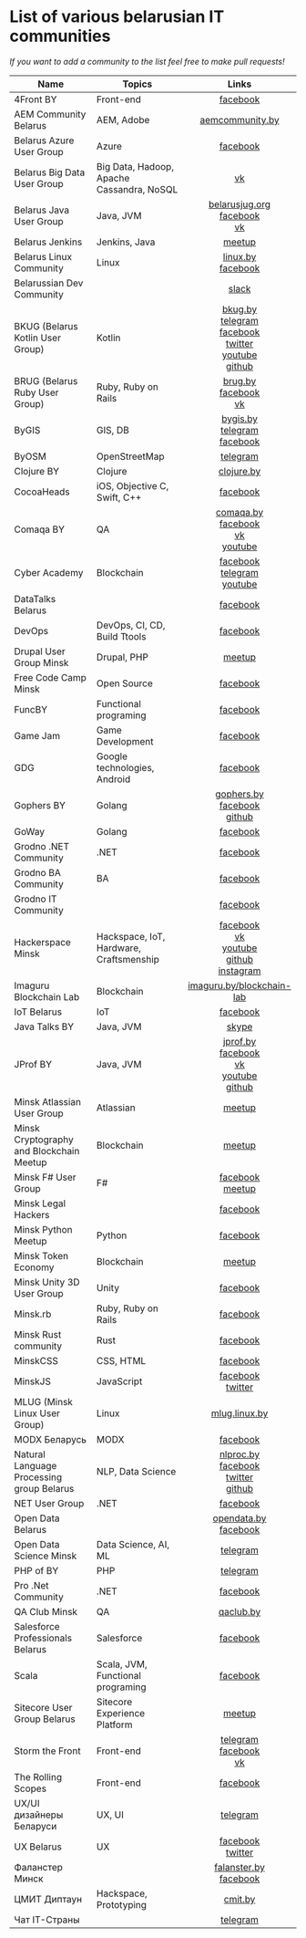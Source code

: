 # List of various belarusian IT communities

_If you want to add a community to the list feel free to make pull requests!_

| Name | Topics | Links |
|--- |---|:-:|
|4Front BY|Front-end|[facebook](https://www.facebook.com/groups/4front/about/)|
|AEM Community Belarus|AEM, Adobe|[aemcommunity.by](http://aemcommunity.by/)|
|Belarus Azure User Group|Azure|[facebook](https://www.facebook.com/groups/AzureBelarus/about/)|
|Belarus Big Data User Group|Big Data, Hadoop, Apache Cassandra, NoSQL|[vk](https://vk.com/belarus.big_data.user.group)|
|Belarus Java User Group|Java, JVM|[belarusjug.org](http://belarusjug.org/)<br/> [facebook](https://www.facebook.com/BelarusJavaUserGroup/)<br/> [vk](https://vk.com/belarusjavausergroup)|
|Belarus Jenkins|Jenkins, Java|[meetup](https://www.meetup.com/Belarus-Jenkins-Meetup/)|
|Belarus Linux Community|Linux|[linux.by](https://www.linux.by/)<br/> [facebook](https://www.facebook.com/BelarusLinuxCommunity/)|
|Belarussian Dev Community||[slack](http://slack.dev.by/)|
|BKUG (Belarus Kotlin User Group)|Kotlin|[bkug.by](https://bkug.by/)<br/> [telegram](https://t.me/kotlin_lang)<br/> [facebook](https://www.facebook.com/BelarusKUG/)<br/> [twitter](https://twitter.com/BelarusKUG)<br/> [youtube](https://www.youtube.com/channel/UCj38YQRHsZ-idApaCIf_wSQ)<br/> [github](https://github.com/KotlinBy)|
|BRUG (Belarus Ruby User Group)|Ruby, Ruby on Rails|[brug.by](http://brug.by/)<br/> [facebook](https://www.facebook.com/ByRoR/)<br/> [vk](https://vk.com/belarusrubyusergroup)|
|ByGIS|GIS, DB|[bygis.by](https://bygis.by/)<br/> [telegram](https://t.me/bygis)<br/> [facebook](https://www.facebook.com/groups/bygis/)|
|ByOSM|OpenStreetMap|[telegram](https://t.me/byosm)|
|Clojure BY|Clojure|[clojure.by](http://clojure.by/)|
|CocoaHeads|iOS, Objective C, Swift, C++|[facebook](https://www.facebook.com/groups/iosby/about/)|
|Comaqa BY|QA|[comaqa.by](https://comaqa.by/)<br/> [facebook](https://www.facebook.com/comaqa.by)<br/> [vk](https://vk.com/comaqaby)<br/> [youtube](https://www.youtube.com/channel/UCzAhXR53eIvHht9qmFPBVxg)|
|Cyber Academy|Blockchain|[facebook](https://www.facebook.com/cybermeetups/)<br/> [telegram](https://t.me/cyberacademy)<br/> [youtube](https://www.youtube.com/cyberacademy)|
|DataTalks Belarus||[facebook](https://www.facebook.com/groups/DataTalks)|
|DevOps|DevOps, CI, CD, Build Ttools|[facebook](https://www.facebook.com/groups/391132934426041/about/)|
|Drupal User Group Minsk|Drupal, PHP|[meetup](https://www.meetup.com/drupal-minsk/)|
|Free Code Camp Minsk|Open Source|[facebook](https://www.facebook.com/groups/free.code.camp.Minsk/about/)|
|FuncBY|Functional programing|[facebook](https://www.facebook.com/groups/funcby/about/)|
|Game Jam|Game Development|[facebook](https://www.facebook.com/groups/ggjby)|
|GDG|Google technologies, Android|[facebook](https://www.facebook.com/groups/gdgminsk/)|
|Gophers BY|Golang|[gophers.by](http://gophers.by/)<br/> [facebook](https://facebook.com/groups/gophers.by)<br/> [github](https://www.github.com/gophersby)|
|GoWay|Golang|[facebook](https://www.facebook.com/gowaymeetup/)|
|Grodno .NET Community|.NET|[facebook](https://www.facebook.com/grodnonetcommunity/)|
|Grodno BA Community|BA|[facebook](https://www.facebook.com/GrodnoBA)|
|Grodno IT Community||[facebook](https://www.facebook.com/GrodnoIT)|
|Hackerspace Minsk|Hackspace, IoT, Hardware, Craftsmenship|[facebook](https://www.facebook.com/hs-minsk)<br/> [vk](https://vk.com/hackerspace_minsk)<br/> [youtube](https://www.youtube.com/channel/UCoRCmZJBL-zV3-U5e6iB2gQ)<br/> [github](https://github.com/minsk-hackerspace/)<br/> [instagram](https://www.instagram.com/byhackerspace/)|
|Imaguru Blockchain Lab|Blockchain|[imaguru.by/blockchain-lab](https://imaguru.by/blockchain-lab/)|
|IoT Belarus|IoT|[facebook](https://www.facebook.com/groups/iot.belarus.community/about/)|
|Java Talks BY|Java, JVM|[skype](http://bit.ly/javatalks-by)|
|JProf BY|Java, JVM|[jprof.by](https://jprof.by/)<br/> [facebook](https://facebook.com/javaprofessionalsby)<br/> [vk](https://vk.com/javaprofessionalsby)<br/> [youtube](https://youtube.com/channel/UCDjCCgjlyR7uzhH7ZyTGn4Q)<br/> [github](https://github.com/JavaBy)|
|Minsk Atlassian User Group|Atlassian|[meetup](https://www.meetup.com/Minsk-Atlassian-User-Group/)|
|Minsk Cryptography and Blockchain Meetup|Blockchain|[meetup](https://www.meetup.com/Minsk-Cryptography-and-Blockchain-Meetup/)|
|Minsk F# User Group|F#|[facebook](https://www.facebook.com/groups/802737706420426/)<br/> [meetup](https://www.meetup.com/fsharpminsk)|
|Minsk Legal Hackers||[facebook](https://www.facebook.com/minsklegalhackers)|
|Minsk Python Meetup|Python|[facebook](https://www.facebook.com/MinskPythonMeetup/)|
|Minsk Token Economy|Blockchain|[meetup](https://www.meetup.com/Minsk-Token-Economy-Meetup/)|
|Minsk Unity 3D User Group|Unity|[facebook](https://www.facebook.com/groups/unityMinsk/)|
|Minsk.rb|Ruby, Ruby on Rails|[facebook](https://www.facebook.com/minskruby/)|
|Minsk Rust community|Rust|[facebook](https://www.facebook.com/groups/1673382339595171/)|
|MinskCSS|CSS, HTML|[facebook](https://www.facebook.com/groups/MinskCSS/)|
|MinskJS|JavaScript|[facebook](https://www.facebook.com/MinskJS/)<br/> [twitter](https://twitter.com/MinskJS)|
|MLUG (Minsk Linux User Group)|Linux|[mlug.linux.by](http://mlug.linux.by/)|
|MODX Беларусь|MODX|[facebook](https://www.facebook.com/modxby)|
|Natural Language Processing group Belarus|NLP, Data Science|[nlproc.by](http://nlproc.by/)<br/> [facebook](https://www.facebook.com/groups/nlproc.by/about/)<br/> [twitter](https://twitter.com/nlprocby)<br/> [github](https://github.com/nlprocby)|
|NET User Group|.NET|[facebook](https://www.facebook.com/groups/dotnet.minsk/about/)|
|Open Data Belarus||[opendata.by](https://opendata.by/)<br/> [facebook](https://www.facebook.com/groups/opendataby/)|
|Open Data Science Minsk|Data Science, AI, ML|[telegram](https://t.me/odsminsk)|
|PHP of BY|PHP|[telegram](https://www.facebook.com/groups/minsk.user.group/about/)|
|Pro .Net Community|.NET|[facebook](https://www.facebook.com/Pro-Net-community-323866207998632/)|
|QA Club Minsk|QA|[qaclub.by](http://www.qaclub.by/)|
|Salesforce Professionals Belarus|Salesforce|[facebook](https://www.facebook.com/salesforceprofessionalsby/)|
|Scala|Scala, JVM, Functional programing|[facebook](https://www.facebook.com/scala.enthusiastsbelarus)|
|Sitecore User Group Belarus|Sitecore Experience Platform|[meetup](https://www.meetup.com/Sitecore-User-Group-Belarus/)|
|Storm the Front|Front-end|[telegram](https://t.me/storm_the_front)<br/> [facebook](https://www.facebook.com/groups/storm.the.front/)<br/> [vk](https://vk.com/storm_the_front)|
|The Rolling Scopes|Front-end|[facebook](https://www.facebook.com/groups/TheRollingScopes/about/)|
|UX/UI дизайнеры Беларуси|UX, UI|[telegram](https://t.me/designers_belarus)|
|UX Belarus|UX|[facebook](https://www.facebook.com/UXBelarus)<br/> [twitter](https://twitter.com/uxbelarus)|
|Фаланстер Минск||[falanster.by](http://falanster.by)<br/> [facebook](https://www.facebook.com/falanster.by)|
|ЦМИТ Диптаун|Hackspace, Prototyping|[cmit.by](http://cmit.by)|
|Чат IT-Страны||[telegram](https://t.me/itBelarus)|
